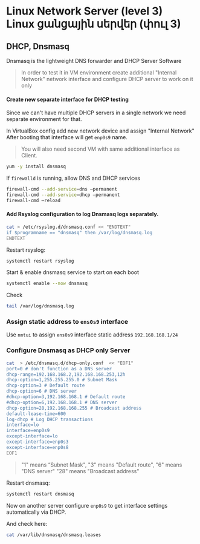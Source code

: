 # Linux Network Server (level 3) <br /> Linux ցանցային սերվեր (փուլ 3)

## DHCP, Dnsmasq

Dnsmasq is the lightweight DNS forwarder and DHCP Server Software

> In order to test it in VM environment create additional "Internal Network" network interface
> and configure DHCP server to work on it only 

#### Create new separate interface for DHCP testing

Since we can't have multiple DHCP servers in a single network we need separate environment for that.

In VirtualBox config add new network device and assign "Internal Network"
After booting that interface will get `enp0s9` name.

> You will also need second VM with same additional interface as Client.


```bash
yum -y install dnsmasq
```

If `firewalld` is running, allow DNS and DHCP services
```bash
firewall-cmd --add-service=dns –permanent
firewall-cmd --add-service=dhcp –permanent
firewall-cmd –reload
```


#### Add **Rsyslog** configuration to log Dnsmasq logs separately.

```bash
cat > /etc/rsyslog.d/dnsmasq.conf << "ENDTEXT"
if $programname == "dnsmasq" then /var/log/dnsmasq.log
ENDTEXT

```

Restart rsyslog:
```bash
systemctl restart rsyslog
```

Start & enable dnsmasq service to start on each boot
```bash
systemctl enable --now dnsmasq
```

Check

```bash
tail /var/log/dnsmasq.log
```

### Assign static address to `ens0s9` interface 

Use `nmtui` to assign `ens0s9` interface static address `192.168.168.1/24`


### Configure Dnsmasq as DHCP only Server

```bash
cat  > /etc/dnsmasq.d/dhcp-only.conf  << "EOF1"
port=0 # don't function as a DNS server
dhcp-range=192.168.168.2,192.168.168.253,12h
dhcp-option=1,255.255.255.0 # Subnet Mask
dhcp-option=3 # Default route
dhcp-option=6 # DNS server
#dhcp-option=3,192.168.168.1 # Default route
#dhcp-option=6,192.168.168.1 # DNS server
dhcp-option=28,192.168.168.255 # Broadcast address
default-lease-time=600
log-dhcp # Log DHCP transactions
interface=lo
interface=enp0s9
except-interface=lo
except-interface=enp0s3
except-interface=enp0s8
EOF1

```

> "1" means “Subnet Mask", 
> "3" means "Default route",
> "6" means "DNS server" 
> "28" means "Broadcast address"

Restart dnsmasq:
```bash
systemctl restart dnsmasq 
```

Now on another server configure `enp0s9` to get interface settings automatically via DHCP.

And check here:

```bash
cat /var/lib/dnsmasq/dnsmasq.leases
```

